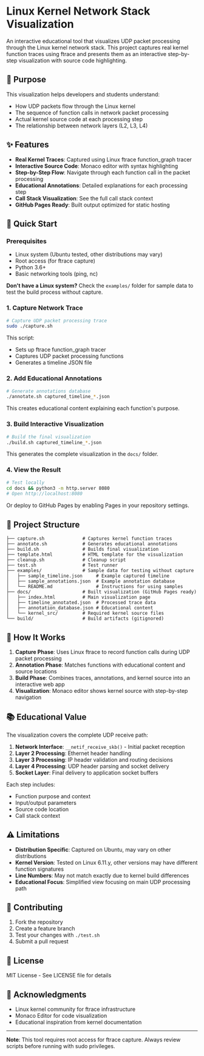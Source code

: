 # Linux Kernel Network Stack Visualization

An interactive educational tool that visualizes UDP packet processing through the Linux kernel network stack. This project captures real kernel function traces using ftrace and presents them as an interactive step-by-step visualization with source code highlighting.

## 🎯 Purpose

This visualization helps developers and students understand:

- How UDP packets flow through the Linux kernel
- The sequence of function calls in network packet processing
- Actual kernel source code at each processing step
- The relationship between network layers (L2, L3, L4)

## ✨ Features

- **Real Kernel Traces**: Captured using Linux ftrace function_graph tracer
- **Interactive Source Code**: Monaco editor with syntax highlighting
- **Step-by-Step Flow**: Navigate through each function call in the packet processing
- **Educational Annotations**: Detailed explanations for each processing step
- **Call Stack Visualization**: See the full call stack context
- **GitHub Pages Ready**: Built output optimized for static hosting

## 🚀 Quick Start

### Prerequisites

- Linux system (Ubuntu tested, other distributions may vary)
- Root access (for ftrace capture)
- Python 3.6+
- Basic networking tools (ping, nc)

**Don't have a Linux system?** Check the `examples/` folder for sample data to test the build process without capture.

### 1. Capture Network Trace

```bash
# Capture UDP packet processing trace
sudo ./capture.sh
```

This script:

- Sets up ftrace function_graph tracer
- Captures UDP packet processing functions
- Generates a timeline JSON file

### 2. Add Educational Annotations

```bash
# Generate annotations database
./annotate.sh captured_timeline_*.json
```

This creates educational content explaining each function's purpose.

### 3. Build Interactive Visualization

```bash
# Build the final visualization
./build.sh captured_timeline_*.json
```

This generates the complete visualization in the `docs/` folder.

### 4. View the Result

```bash
# Test locally
cd docs && python3 -m http.server 8080
# Open http://localhost:8080
```

Or deploy to GitHub Pages by enabling Pages in your repository settings.

## 📁 Project Structure

```
├── capture.sh              # Captures kernel function traces
├── annotate.sh             # Generates educational annotations  
├── build.sh                # Builds final visualization
├── template.html           # HTML template for the visualization
├── cleanup.sh              # Cleanup script
├── test.sh                 # Test runner
├── examples/               # Sample data for testing without capture
│   ├── sample_timeline.json     # Example captured timeline
│   ├── sample_annotations.json  # Example annotation database
│   └── README.md                # Instructions for using samples
├── docs/                   # Built visualization (GitHub Pages ready)
│   ├── index.html          # Main visualization page
│   ├── timeline_annotated.json  # Processed trace data
│   ├── annotation_database.json # Educational content
│   └── kernel_src/         # Required kernel source files
└── build/                  # Build artifacts (gitignored)
```

## 🔧 How It Works

1. **Capture Phase**: Uses Linux ftrace to record function calls during UDP packet processing
2. **Annotation Phase**: Matches functions with educational content and source locations
3. **Build Phase**: Combines traces, annotations, and kernel source into an interactive web app
4. **Visualization**: Monaco editor shows kernel source with step-by-step navigation

## 📚 Educational Value

The visualization covers the complete UDP receive path:

1. **Network Interface**: `__netif_receive_skb()` - Initial packet reception
2. **Layer 2 Processing**: Ethernet header handling
3. **Layer 3 Processing**: IP header validation and routing decisions  
4. **Layer 4 Processing**: UDP header parsing and socket delivery
5. **Socket Layer**: Final delivery to application socket buffers

Each step includes:

- Function purpose and context
- Input/output parameters
- Source code location
- Call stack context

## ⚠️ Limitations

- **Distribution Specific**: Captured on Ubuntu, may vary on other distributions
- **Kernel Version**: Tested on Linux 6.11.y, other versions may have different function signatures
- **Line Numbers**: May not match exactly due to kernel build differences
- **Educational Focus**: Simplified view focusing on main UDP processing path

## 🤝 Contributing

1. Fork the repository
2. Create a feature branch
3. Test your changes with `./test.sh`
4. Submit a pull request

## 📄 License

MIT License - See LICENSE file for details

## 🙏 Acknowledgments

- Linux kernel community for ftrace infrastructure
- Monaco Editor for code visualization
- Educational inspiration from kernel documentation

---

**Note**: This tool requires root access for ftrace capture. Always review scripts before running with sudo privileges.